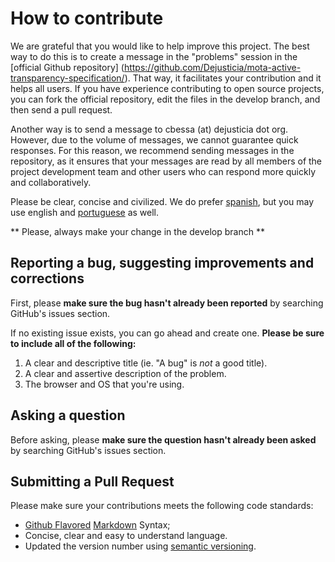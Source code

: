 # How to contribute

We are grateful that you would like to help improve this project. The best way to do this is to create a message in the "problems" session in the [official Github repository] (https://github.com/Dejusticia/mota-active-transparency-specification/). That way, it facilitates your contribution and it helps all users. If you have experience contributing to open source projects, you can fork the official repository, edit the files in the develop branch, and then send a pull request.

Another way is to send a message to cbessa (at) dejusticia dot org. However, due to the volume of messages, we cannot guarantee quick responses. For this reason, we recommend sending messages in the repository, as it ensures that your messages are read by all members of the project development team and other users who can respond more quickly and collaboratively.

Please be clear, concise and civilized. We do prefer [spanish](CONTRIBUYENDO.md), but you may use english and [portuguese](CONTRIBUINDO.md) as well.

** Please, always make your change in the develop branch **

## Reporting a bug, suggesting improvements and corrections

First, please **make sure the bug hasn't already been reported** by searching GitHub's issues section.

If no existing issue exists, you can go ahead and create one. **Please be sure to include all of the following:**

1. A clear and descriptive title (ie. "A bug" is *not* a good title).
2. A clear and assertive description of the problem.
3. The browser and OS that you're using.

## Asking a question

Before asking, please **make sure the question hasn't already been asked** by searching GitHub's issues section.

## Submitting a Pull Request

Please make sure your contributions meets the following code standards:

- [Github Flavored](https://help.github.com/en/articles/basic-writing-and-formatting-syntax) [Markdown](https://guides.github.com/features/mastering-markdown/) Syntax;
- Concise, clear and easy to understand language.
- Updated the version number using [semantic versioning](https://semver.org/).
